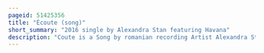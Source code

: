 ```yaml
---
pageid: 51425356
title: "Écoute (song)"
short_summary: "2016 single by Alexandra Stan featuring Havana"
description: "Coute is a Song by romanian recording Artist Alexandra Stan for her third Studio Album Alesta. Featuring the vocal Collaboration of romanian Band Havana, it was sent to italian Radio Stations on 1 July 2016 by Ego Music. The Lyrics of the Recording were written in both English and french by Nadir Tamuz, Alexandra Ţîrţîrău, Sorin Seniuc and Vanotek, with the Track being produced by Luigi Enciu. Ecoute is a Dance Song that uses tropical Beats and oriental Sounds as its Instrumentation. According to stan the Songwriting is based on the Theme of unconditional and limitless Love."
---
```

